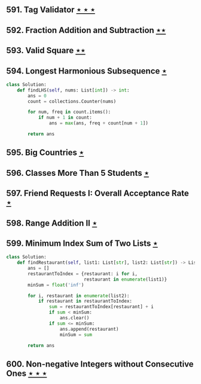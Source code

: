 ## 591. Tag Validator [$\star\star\star$](https://leetcode.com/problems/tag-validator)

## 592. Fraction Addition and Subtraction [$\star\star$](https://leetcode.com/problems/fraction-addition-and-subtraction)

## 593. Valid Square [$\star\star$](https://leetcode.com/problems/valid-square)

## 594. Longest Harmonious Subsequence [$\star$](https://leetcode.com/problems/longest-harmonious-subsequence)

```python
class Solution:
    def findLHS(self, nums: List[int]) -> int:
        ans = 0
        count = collections.Counter(nums)

        for num, freq in count.items():
            if num + 1 in count:
                ans = max(ans, freq + count[num + 1])

        return ans
```

## 595. Big Countries [$\star$](https://leetcode.com/problems/big-countries)

## 596. Classes More Than 5 Students [$\star$](https://leetcode.com/problems/classes-more-than-5-students)

## 597. Friend Requests I: Overall Acceptance Rate [$\star$](https://leetcode.com/problems/friend-requests-i-overall-acceptance-rate)

## 598. Range Addition II [$\star$](https://leetcode.com/problems/range-addition-ii)

## 599. Minimum Index Sum of Two Lists [$\star$](https://leetcode.com/problems/minimum-index-sum-of-two-lists)

```python
class Solution:
    def findRestaurant(self, list1: List[str], list2: List[str]) -> List[str]:
        ans = []
        restaurantToIndex = {restaurant: i for i,
                             restaurant in enumerate(list1)}
        minSum = float('inf')

        for i, restaurant in enumerate(list2):
            if restaurant in restaurantToIndex:
                sum = restaurantToIndex[restaurant] + i
                if sum < minSum:
                    ans.clear()
                if sum <= minSum:
                    ans.append(restaurant)
                    minSum = sum

        return ans
```

## 600. Non-negative Integers without Consecutive Ones [$\star\star\star$](https://leetcode.com/problems/non-negative-integers-without-consecutive-ones)
